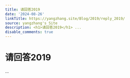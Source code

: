 ```yaml
---
title: 请回答2019
date: '2024-08-26'
linkTitle: https://yangzhang.site/Blog/2019/reply_2019/
source: yangzhang's Site
description: <h1>请回答2019</h1> ...
disable_comments: true
---
```

<h1>请回答2019</h1> ...